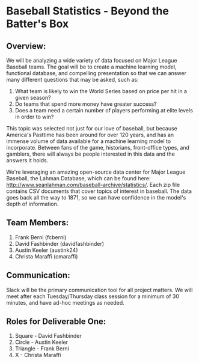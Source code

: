 # Baseball Statistics - Beyond the Batter's Box

## Overview:
We will be analyzing a wide variety of data focused on Major League Baseball teams.  The goal will be to create a machine learning model, functional database, and compelling presentation so that we can answer many different questions that may be asked, such as: 
1. What team is likely to win the World Series based on price per hit in a given season?
2. Do teams that spend more money have greater success?
3. Does a team need a certain number of players performing at elite levels in order to win?

This topic was selected not just for our love of baseball, but because America's Pasttime has been around for over 120 years, and has an immense volume of data available for a machine learning model to incorporate.  Between fans of the game, historians, front-office types, and gamblers, there will always be people interested in this data and the answers it holds.  

We're leveraging an amazing open-source data center for Major League Baseball, the Lahman Database, which can be found here: http://www.seanlahman.com/baseball-archive/statistics/.  Each zip file contains CSV documents that cover topics of interest in baseball.  The data goes back all the way to 1871, so we can have confidence in the model's depth of information.

## Team Members:
1. Frank Berni (fcberni)
2. David Fashbinder (davidfashbinder)
3. Austin Keeler (austink24)
4. Christa Maraffi (cmaraffi)

## Communication:
Slack will be the primary communication tool for all project matters.  We will meet after each Tuesday/Thursday class session for a minimum of 30 minutes, and have ad-hoc meetings as needed. 

## Roles for Deliverable One:
1. Square - David Fashbinder
2. Circle - Austin Keeler
3. Triangle - Frank Berni
4. X - Christa Maraffi
